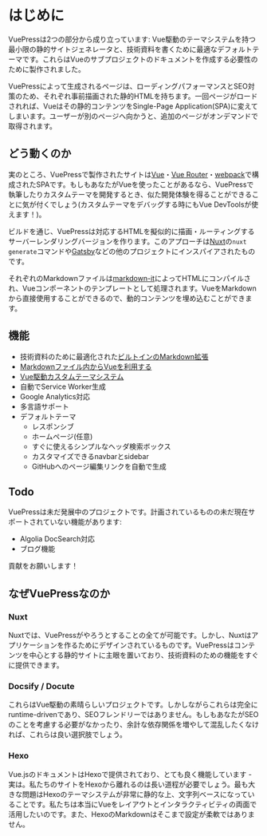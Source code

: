 # はじめに

VuePressは2つの部分から成り立っています: Vue駆動のテーマシステムを持つ最小限の静的サイトジェネレータと、技術資料を書くために最適なデフォルトテーマです。これらはVueのサブプロジェクトのドキュメントを作成する必要性のために製作されました。

VuePressによって生成されるページは、ローディングパフォーマンスとSEO対策のため、それぞれ事前描画された静的HTMLを持ちます。一回ページがロードされれば、Vueはその静的コンテンツをSingle-Page Application(SPA)に変えてしまいます。ユーザーが別のページへ向かうと、追加のページがオンデマンドで取得されます。

## どう動くのか

実のところ、VuePressで製作されたサイトは[Vue](http://vuejs.org/)・[Vue Router](https://github.com/vuejs/vue-router)・[webpack](http://webpack.js.org/)で構成されたSPAです。もしもあなたがVueを使ったことがあるなら、VuePressで執筆したりカスタムテーマを開発するとき、似た開発体験を得ることができることに気が付くでしょう(カスタムテーマをデバッグする時にもVue DevToolsが使えます！)。

ビルドを通じ、VuePressは対応するHTMLを擬似的に描画・ルーティングするサーバーレンダリングバージョンを作ります。このアプローチは[Nuxt](https://nuxtjs.org/)の`nuxt generate`コマンドや[Gatsby](https://www.gatsbyjs.org/)などの他のプロジェクトにインスパイアされたものです。

それぞれのMarkdownファイルは[markdown-it](https://github.com/markdown-it/markdown-it)によってHTMLにコンパイルされ、Vueコンポーネントのテンプレートとして処理されます。VueをMarkdownから直接使用することができるので、動的コンテンツを埋め込むことができます。

## 機能

- 技術資料のために最適化された[ビルトインのMarkdown拡張](./markdown.md)
- [Markdownファイル内からVueを利用する](./using-vue.md)
- [Vue駆動カスタムテーマシステム](./custom-themes.md)
- 自動でService Worker生成
- Google Analytics対応
- 多言語サポート
- デフォルトテーマ
  - レスポンシブ
  - ホームページ(任意)
  - すぐに使えるシンプルなヘッダ検索ボックス
  - カスタマイズできるnavbarとsidebar
  - GitHubへのページ編集リンクを自動で生成

## Todo

VuePressは未だ発展中のプロジェクトです。計画されているものの未だ現在サポートされていない機能があります:

- Algolia DocSearch対応
- ブログ機能

貢献をお願いします！

## なぜVuePressなのか

### Nuxt

Nuxtでは、VuePressがやろうとすることの全てが可能です。しかし、Nuxtはアプリケーションを作るためにデザインされているものです。VuePressはコンテンツを中心とする静的サイトに主眼を置いており、技術資料のための機能をすぐに提供できます。

### Docsify / Docute

これらはVue駆動の素晴らしいプロジェクトです。しかしながらこれらは完全にruntime-drivenであり、SEOフレンドリーではありません。もしもあなたがSEOのことを考慮する必要がなかったり、余計な依存関係を増やして混乱したくなければ、これらは良い選択肢でしょう。

### Hexo

Vue.jsのドキュメントはHexoで提供されており、とても良く機能しています - 実は。私たちのサイトをHexoから離れるのは長い道程が必要でしょう。最も大きな問題はHexoのテーマシステムが非常に静的な上、文字列ベースになっていることです。私たちは本当にVueをレイアウトとインタラクティビティの両面で活用したいのです。また、HexoのMarkdownはそこまで設定が柔軟ではありません。
